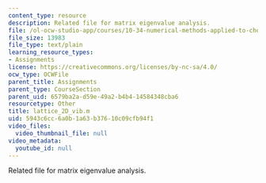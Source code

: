 ```yaml
---
content_type: resource
description: Related file for matrix eigenvalue analysis.
file: /ol-ocw-studio-app/courses/10-34-numerical-methods-applied-to-chemical-engineering-fall-2005/5943c6cc6a0b1a63b37610c09cfb94f1_lattice_2D_vib.m
file_size: 13983
file_type: text/plain
learning_resource_types:
- Assignments
license: https://creativecommons.org/licenses/by-nc-sa/4.0/
ocw_type: OCWFile
parent_title: Assignments
parent_type: CourseSection
parent_uid: 6579ba2a-d59e-49a2-b4b4-14584348cba6
resourcetype: Other
title: lattice_2D_vib.m
uid: 5943c6cc-6a0b-1a63-b376-10c09cfb94f1
video_files:
  video_thumbnail_file: null
video_metadata:
  youtube_id: null
---
```

Related file for matrix eigenvalue analysis.